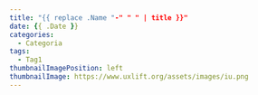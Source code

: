 ```yaml
---
title: "{{ replace .Name "-" " " | title }}"
date: {{ .Date }}
categories:
  - Categoria
tags:
  - Tag1
thumbnailImagePosition: left
thumbnailImage: https://www.uxlift.org/assets/images/iu.png
---
```


